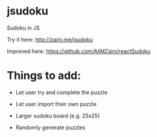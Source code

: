 # jsudoku
Sudoku in JS

Try it here: http://zaini.me/jsudoku

Improved here: https://github.com/AliMZaini/reactSudoku

# Things to add:

* Let user try and complete the puzzle

* Let user import their own puzzle

* Larger sudoku board (e.g. 25x25)

* Randomly generate puzzles
